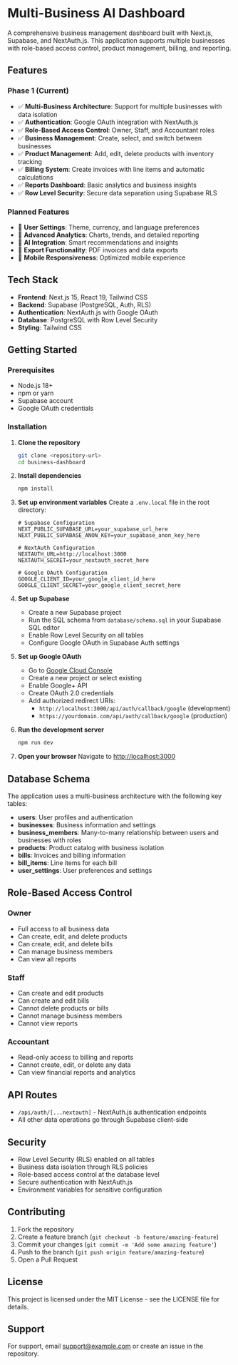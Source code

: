 # Multi-Business AI Dashboard

A comprehensive business management dashboard built with Next.js, Supabase, and NextAuth.js. This application supports multiple businesses with role-based access control, product management, billing, and reporting.

## Features

### Phase 1 (Current)
- ✅ **Multi-Business Architecture**: Support for multiple businesses with data isolation
- ✅ **Authentication**: Google OAuth integration with NextAuth.js
- ✅ **Role-Based Access Control**: Owner, Staff, and Accountant roles
- ✅ **Business Management**: Create, select, and switch between businesses
- ✅ **Product Management**: Add, edit, delete products with inventory tracking
- ✅ **Billing System**: Create invoices with line items and automatic calculations
- ✅ **Reports Dashboard**: Basic analytics and business insights
- ✅ **Row Level Security**: Secure data separation using Supabase RLS

### Planned Features
- 🔄 **User Settings**: Theme, currency, and language preferences
- 🔄 **Advanced Analytics**: Charts, trends, and detailed reporting
- 🔄 **AI Integration**: Smart recommendations and insights
- 🔄 **Export Functionality**: PDF invoices and data exports
- 🔄 **Mobile Responsiveness**: Optimized mobile experience

## Tech Stack

- **Frontend**: Next.js 15, React 19, Tailwind CSS
- **Backend**: Supabase (PostgreSQL, Auth, RLS)
- **Authentication**: NextAuth.js with Google OAuth
- **Database**: PostgreSQL with Row Level Security
- **Styling**: Tailwind CSS

## Getting Started

### Prerequisites

- Node.js 18+ 
- npm or yarn
- Supabase account
- Google OAuth credentials

### Installation

1. **Clone the repository**
   ```bash
   git clone <repository-url>
   cd business-dashboard
   ```

2. **Install dependencies**
   ```bash
   npm install
   ```

3. **Set up environment variables**
   Create a `.env.local` file in the root directory:
   ```env
   # Supabase Configuration
   NEXT_PUBLIC_SUPABASE_URL=your_supabase_url_here
   NEXT_PUBLIC_SUPABASE_ANON_KEY=your_supabase_anon_key_here

   # NextAuth Configuration
   NEXTAUTH_URL=http://localhost:3000
   NEXTAUTH_SECRET=your_nextauth_secret_here

   # Google OAuth Configuration
   GOOGLE_CLIENT_ID=your_google_client_id_here
   GOOGLE_CLIENT_SECRET=your_google_client_secret_here
   ```

4. **Set up Supabase**
   - Create a new Supabase project
   - Run the SQL schema from `database/schema.sql` in your Supabase SQL editor
   - Enable Row Level Security on all tables
   - Configure Google OAuth in Supabase Auth settings

5. **Set up Google OAuth**
   - Go to [Google Cloud Console](https://console.cloud.google.com/)
   - Create a new project or select existing
   - Enable Google+ API
   - Create OAuth 2.0 credentials
   - Add authorized redirect URIs:
     - `http://localhost:3000/api/auth/callback/google` (development)
     - `https://yourdomain.com/api/auth/callback/google` (production)

6. **Run the development server**
   ```bash
   npm run dev
   ```

7. **Open your browser**
   Navigate to [http://localhost:3000](http://localhost:3000)

## Database Schema

The application uses a multi-business architecture with the following key tables:

- **users**: User profiles and authentication
- **businesses**: Business information and settings
- **business_members**: Many-to-many relationship between users and businesses with roles
- **products**: Product catalog with business isolation
- **bills**: Invoices and billing information
- **bill_items**: Line items for each bill
- **user_settings**: User preferences and settings

## Role-Based Access Control

### Owner
- Full access to all business data
- Can create, edit, and delete products
- Can create, edit, and delete bills
- Can manage business members
- Can view all reports

### Staff
- Can create and edit products
- Can create and edit bills
- Cannot delete products or bills
- Cannot manage business members
- Cannot view reports

### Accountant
- Read-only access to billing and reports
- Cannot create, edit, or delete any data
- Can view financial reports and analytics

## API Routes

- `/api/auth/[...nextauth]` - NextAuth.js authentication endpoints
- All other data operations go through Supabase client-side

## Security

- Row Level Security (RLS) enabled on all tables
- Business data isolation through RLS policies
- Role-based access control at the database level
- Secure authentication with NextAuth.js
- Environment variables for sensitive configuration

## Contributing

1. Fork the repository
2. Create a feature branch (`git checkout -b feature/amazing-feature`)
3. Commit your changes (`git commit -m 'Add some amazing feature'`)
4. Push to the branch (`git push origin feature/amazing-feature`)
5. Open a Pull Request

## License

This project is licensed under the MIT License - see the LICENSE file for details.

## Support

For support, email support@example.com or create an issue in the repository.
